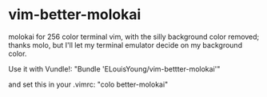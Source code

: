 vim-better-molokai
===================

molokai for 256 color terminal vim, with the silly background color removed; thanks molo, but I'll let my terminal emulator decide on my background color.

Use it with Vundle!:
"Bundle 'ELouisYoung/vim-bettter-molokai'"

and set this in your .vimrc:
"colo better-molokai"



